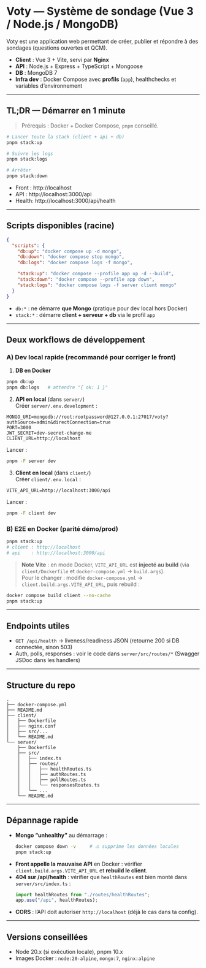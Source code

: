 # Voty — Système de sondage (Vue 3 / Node.js / MongoDB)

Voty est une application web permettant de créer, publier et répondre à des sondages (questions ouvertes et QCM).
- **Client** : Vue 3 + Vite, servi par **Nginx**
- **API** : Node.js + Express + TypeScript + Mongoose
- **DB** : MongoDB 7
- **Infra dev** : Docker Compose avec **profils** (`app`), healthchecks et variables d’environnement

---

## TL;DR — Démarrer en 1 minute

> Prérequis : Docker + Docker Compose, `pnpm` conseillé.

```bash
# Lancer toute la stack (client + api + db)
pnpm stack:up

# Suivre les logs
pnpm stack:logs

# Arrêter
pnpm stack:down
```

- Front : http://localhost
- API :   http://localhost:3000/api
- Health: http://localhost:3000/api/health

---

## Scripts disponibles (racine)

```json
{
  "scripts": {
    "db:up": "docker compose up -d mongo",
    "db:down": "docker compose stop mongo",
    "db:logs": "docker compose logs -f mongo",

    "stack:up": "docker compose --profile app up -d --build",
    "stack:down": "docker compose --profile app down",
    "stack:logs": "docker compose logs -f server client mongo"
  }
}
```

- `db:*` : ne démarre **que Mongo** (pratique pour dev local hors Docker)
- `stack:*` : démarre **client + serveur + db** via le profil `app`

---

## Deux workflows de développement

### A) Dev local rapide (recommandé pour corriger le front)

1) **DB en Docker**
```bash
pnpm db:up
pnpm db:logs   # attendre "{ ok: 1 }"
```

2) **API en local** (dans `server/`)  
   Créer `server/.env.development` :
```dotenv
MONGO_URI=mongodb://root:rootpassword@127.0.0.1:27017/voty?authSource=admin&directConnection=true
PORT=3000
JWT_SECRET=dev-secret-change-me
CLIENT_URL=http://localhost
```
Lancer :
```bash
pnpm -F server dev
```

3) **Client en local** (dans `client/`)  
   Créer `client/.env.local` :
```dotenv
VITE_API_URL=http://localhost:3000/api
```
Lancer :
```bash
pnpm -F client dev
```

### B) E2E en Docker (parité démo/prod)

```bash
pnpm stack:up
# client : http://localhost
# api    : http://localhost:3000/api
```

> **Note Vite** : en mode Docker, `VITE_API_URL` est **injecté au build** (via `client/Dockerfile` et `docker-compose.yml` → `build.args`).  
> Pour le changer : modifie `docker-compose.yml` → `client.build.args.VITE_API_URL`, puis rebuild :
```bash
docker compose build client --no-cache
pnpm stack:up
```

---

## Endpoints utiles

- `GET /api/health` → liveness/readiness JSON (retourne 200 si DB connectée, sinon 503)
- Auth, polls, responses : voir le code dans `server/src/routes/*` (Swagger JSDoc dans les handlers)

---

## Structure du repo

```
.
├── docker-compose.yml
├── README.md
├── client/
│   ├── Dockerfile
│   ├── nginx.conf
│   ├── src/...
│   └── README.md
└── server/
    ├── Dockerfile
    ├── src/
    │   ├── index.ts
    │   ├── routes/
    │   │   ├── healthRoutes.ts
    │   │   ├── authRoutes.ts
    │   │   ├── pollRoutes.ts
    │   │   └── responsesRoutes.ts
    │   └── ...
    └── README.md
```

---

## Dépannage rapide

- **Mongo “unhealthy”** au démarrage :
  ```bash
  docker compose down -v     # ⚠️ supprime les données locales
  pnpm stack:up
  ```
- **Front appelle la mauvaise API** en Docker : vérifier `client.build.args.VITE_API_URL` et **rebuild le client**.
- **404 sur /api/health** : vérifier que `healthRoutes` est bien monté dans `server/src/index.ts` :
  ```ts
  import healthRoutes from "./routes/healthRoutes";
  app.use("/api", healthRoutes);
  ```
- **CORS** : l’API doit autoriser `http://localhost` (déjà le cas dans ta config).

---

## Versions conseillées

- Node 20.x (si exécution locale), pnpm 10.x
- Images Docker : `node:20-alpine`, `mongo:7`, `nginx:alpine`
